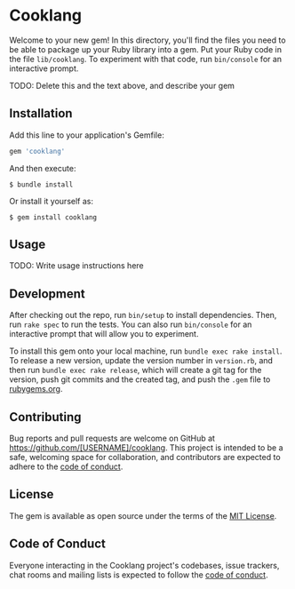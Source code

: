# Cooklang

Welcome to your new gem! In this directory, you'll find the files you need to be able to package up your Ruby library into a gem. Put your Ruby code in the file `lib/cooklang`. To experiment with that code, run `bin/console` for an interactive prompt.

TODO: Delete this and the text above, and describe your gem

## Installation

Add this line to your application's Gemfile:

```ruby
gem 'cooklang'
```

And then execute:

    $ bundle install

Or install it yourself as:

    $ gem install cooklang

## Usage

TODO: Write usage instructions here

## Development

After checking out the repo, run `bin/setup` to install dependencies. Then, run `rake spec` to run the tests. You can also run `bin/console` for an interactive prompt that will allow you to experiment.

To install this gem onto your local machine, run `bundle exec rake install`. To release a new version, update the version number in `version.rb`, and then run `bundle exec rake release`, which will create a git tag for the version, push git commits and the created tag, and push the `.gem` file to [rubygems.org](https://rubygems.org).

## Contributing

Bug reports and pull requests are welcome on GitHub at https://github.com/[USERNAME]/cooklang. This project is intended to be a safe, welcoming space for collaboration, and contributors are expected to adhere to the [code of conduct](https://github.com/[USERNAME]/cooklang/blob/master/CODE_OF_CONDUCT.md).

## License

The gem is available as open source under the terms of the [MIT License](https://opensource.org/licenses/MIT).

## Code of Conduct

Everyone interacting in the Cooklang project's codebases, issue trackers, chat rooms and mailing lists is expected to follow the [code of conduct](https://github.com/[USERNAME]/cooklang/blob/master/CODE_OF_CONDUCT.md).
